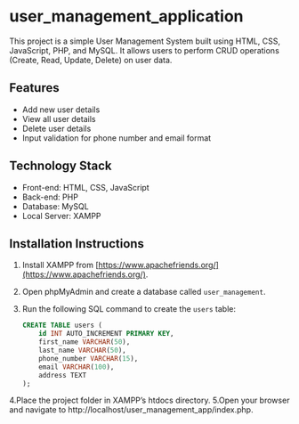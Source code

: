 # user_management_application


This project is a simple User Management System built using HTML, CSS, JavaScript, PHP, and MySQL. It allows users to perform CRUD operations (Create, Read, Update, Delete) on user data.

## Features
- Add new user details
- View all user details
- Delete user details
- Input validation for phone number and email format

## Technology Stack
- Front-end: HTML, CSS, JavaScript
- Back-end: PHP
- Database: MySQL
- Local Server: XAMPP

## Installation Instructions

1. Install XAMPP from [https://www.apachefriends.org/](https://www.apachefriends.org/).
2. Open phpMyAdmin and create a database called `user_management`.
3. Run the following SQL command to create the `users` table:

   ```sql
   CREATE TABLE users (
       id INT AUTO_INCREMENT PRIMARY KEY,
       first_name VARCHAR(50),
       last_name VARCHAR(50),
       phone_number VARCHAR(15),
       email VARCHAR(100),
       address TEXT
   );
4.Place the project folder in XAMPP’s htdocs directory.
5.Open your browser and navigate to http://localhost/user_management_app/index.php.
